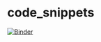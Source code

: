 # code_snippets

[![Binder](https://mybinder.org/badge_logo.svg)](https://mybinder.org/v2/gh/Muhammaddai/code_snippets/HEAD)
